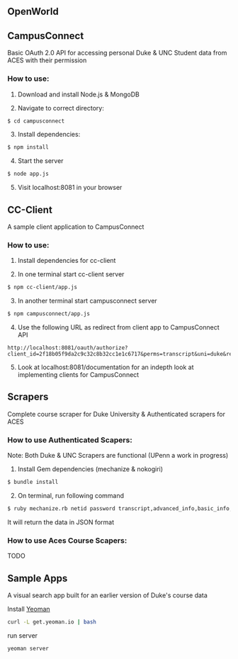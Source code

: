 ## OpenWorld

## CampusConnect
Basic OAuth 2.0 API for accessing personal Duke & UNC Student data from ACES with their permission

### How to use:

1. Download and install Node.js & MongoDB

2. Navigate to correct directory:
```bash
$ cd campusconnect
```

3. Install dependencies:
```bash
$ npm install
```

4. Start the server
```bash
$ node app.js
```

5. Visit localhost:8081 in your browser


## CC-Client
A sample client application to CampusConnect

### How to use:

1. Install dependencies for cc-client

2. In one terminal start cc-client server
```bash
$ npm cc-client/app.js
```

3. In another terminal start campusconnect server
```bash
$ npm campusconnect/app.js
```

4. Use the following URL as redirect from client app to CampusConnect API
```
http://localhost:8081/oauth/authorize?client_id=2f18b05f9da2c9c32c8b32cc1e1c6717&perms=transcript&uni=duke&redirect_uri=http://localhost:3000/oauthcall
```

5. Look at localhost:8081/documentation for an indepth look at implementing clients for CampusConnect

## Scrapers
Complete course scraper for Duke University & Authenticated scrapers for ACES

### How to use Authenticated Scapers:

Note: Both Duke & UNC Scrapers are functional (UPenn a work in progress)

1. Install Gem dependencies (mechanize & nokogiri)
```bash
$ bundle install
```

2. On terminal, run following command 
```bash
$ ruby mechanize.rb netid password transcript,advanced_info,basic_info,schedule
```

It will return the data in JSON format

### How to use Aces Course Scapers:

TODO

## Sample Apps
  A visual search app built for an earlier version of Duke's course data

Install [Yeoman](http://yeoman.io/installation.html)
```bash
curl -L get.yeoman.io | bash
```

run server
```bash
yeoman server
```